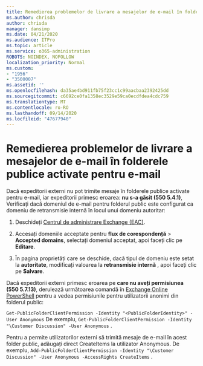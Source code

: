 ```yaml
---
title: Remedierea problemelor de livrare a mesajelor de e-mail în folderele publice activate pentru e-mail
ms.author: chrisda
author: chrisda
manager: dansimp
ms.date: 04/21/2020
ms.audience: ITPro
ms.topic: article
ms.service: o365-administration
ROBOTS: NOINDEX, NOFOLLOW
localization_priority: Normal
ms.custom:
- "1956"
- "3500007"
ms.assetid: ''
ms.openlocfilehash: da35ae4bd911fb75f23cc1c99aacbaa2392425dd
ms.sourcegitcommit: c6692ce0fa1358ec3529e59ca0ecdfdea4cdc759
ms.translationtype: MT
ms.contentlocale: ro-RO
ms.lasthandoff: 09/14/2020
ms.locfileid: "47677940"
---
```

# <a name="fix-email-delivery-issues-to-mail-enabled-public-folders"></a>Remedierea problemelor de livrare a mesajelor de e-mail în folderele publice activate pentru e-mail

Dacă expeditorii externi nu pot trimite mesaje în folderele publice activate pentru e-mail, iar expeditorii primesc eroarea: **nu s-a găsit (550 5.4.1)**, Verificați dacă domeniul de e-mail pentru folderul public este configurat ca domeniu de retransmisie internă în locul unui domeniu autoritar:

1. Deschideți [Centrul de administrare Exchange (EAC)](https://docs.microsoft.com/Exchange/exchange-admin-center).

2. Accesați domeniile acceptate pentru **flux de corespondență** \> **Accepted domains**, selectați domeniul acceptat, apoi faceți clic pe **Editare**.

3. În pagina proprietăți care se deschide, dacă tipul de domeniu este setat la **autoritate**, modificați valoarea la **retransmisie internă** , apoi faceți clic pe **Salvare**.

Dacă expeditorii externi primesc eroarea pe **care nu aveți permisiunea (550 5.7.13)**, derulează următoarea comandă în [Exchange Online PowerShell](https://docs.microsoft.com/powershell/exchange/exchange-online/connect-to-exchange-online-powershell/connect-to-exchange-online-powershell) pentru a vedea permisiunile pentru utilizatorii anonimi din folderul public:

`Get-PublicFolderClientPermission -Identity "<PublicFolderIdentity>" -User Anonymous` De exemplu, `Get-PublicFolderClientPermission -Identity "\Customer Discussion" -User Anonymous` .

Pentru a permite utilizatorilor externi să trimită mesaje de e-mail în acest folder public, adăugați direct CreateItems la utilizator Anonymous. De exemplu, `Add-PublicFolderClientPermission -Identity "\Customer Discussion" -User Anonymous -AccessRights CreateItems` .
